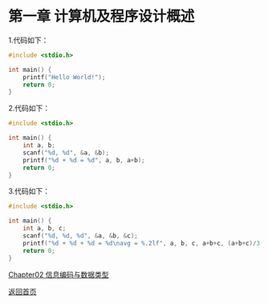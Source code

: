# 第一章 计算机及程序设计概述

1.代码如下：
```c
#include <stdio.h>

int main() {
    printf("Hello World!");
    return 0;
}
```

2.代码如下：
```c
#include <stdio.h>

int main() {
    int a, b;
    scanf("%d, %d", &a, &b);
    printf("%d + %d = %d", a, b, a+b);
    return 0;
}
```

3.代码如下：
```c
#include <stdio.h>

int main() {
    int a, b, c;
    scanf("%d, %d, %d", &a, &b, &c);
    printf("%d + %d + %d = %d\navg = %.2lf", a, b, c, a+b+c, (a+b+c)/3.0);
    return 0;
}
```

[Chapter02 信息编码与数据类型](/Chapter02.md)

[返回首页](/README.md)
